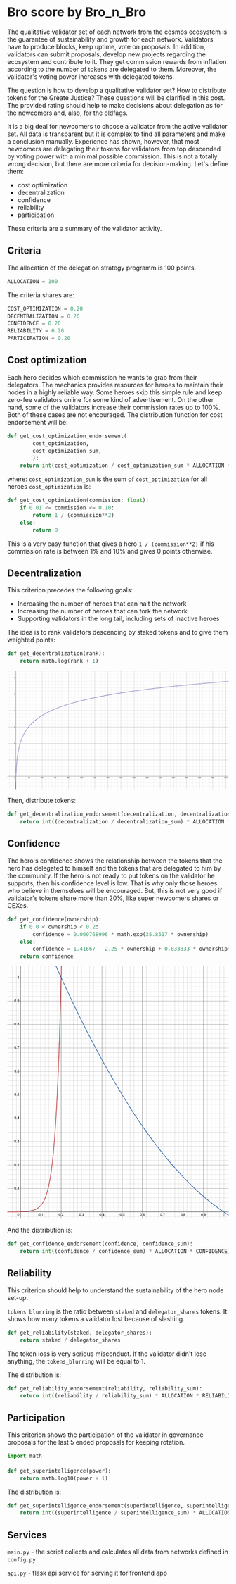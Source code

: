 # Bro score by Bro_n_Bro

The qualitative validator set of each network from the cosmos ecosystem is the guarantee of sustainability and growth for each network. Validators have to produce blocks, keep uptime, vote on proposals. In addition, validators can submit proposals, develop new projects regarding the ecosystem and contribute to it. They get commission rewards from inflation according to the number of tokens are delegated to them. Moreover, the validator's voting power increases with delegated tokens.

The question is how to develop a qualitative validator set? How to distribute tokens for the Greate Justice? These questions will be clarified in this post. The provided rating should help to make decisions about delegation as for the newcomers and, also, for the oldfags.

It is a big deal for newcomers to choose a validator from the active validator set. All data is transparent but it is complex to find all parameters and make a conclusion manually. Experience has shown, however, that most newcomers are delegating their tokens for validators from top descended by voting power with a minimal possible commission. This is not a totally wrong decision, but there are more criteria for decision-making. Let's define them:

- cost optimization
- decentralization
- confidence
- reliability
- participation

These criteria are a summary of the validator activity.

## Criteria

The allocation of the delegation strategy programm is 100 points.

```python
ALLOCATION = 100
```

The criteria shares are:

```python
COST_OPTIMIZATION = 0.20
DECENTRALIZATION = 0.20
CONFIDENCE = 0.20
RELIABILITY = 0.20
PARTICIPATION = 0.20
```

## Cost optimization

Each hero decides which commission he wants to grab from their delegators. The mechanics provides resources for heroes to maintain their nodes in a highly reliable way. Some heroes skip this simple rule and keep zero-fee validators online for some kind of advertisement. On the other hand, some of the validators increase their commission rates up to 100%. Both of these cases are not encouraged. The distribution function for cost endorsement will be:

```python
def get_cost_optimization_endorsement(
        cost_optimization,
        cost_optimization_sum,
        ):
    return int(cost_optimization / cost_optimization_sum * ALLOCATION * COST_OPTIMIZATION)
```

where:
`cost_optimization_sum` is the sum of `cost_optimization` for all heroes
`cost_optimization` is:

```python
def get_cost_optimization(commission: float):
    if 0.01 <= commission <= 0.10:
        return 1 / (commission**2)
    else:
        return 0
```

This is a very easy function that gives a hero `1 / (commission**2)` if his commission rate is between 1% and 10% and gives 0 points otherwise.

## Decentralization

This criterion precedes the following goals:

- Increasing the number of heroes that can halt the network
- Increasing the number of heroes that can fork the network
- Supporting validators in the long tail, including sets of inactive heroes

The idea is to rank validators descending by staked tokens and to give them weighted points:

```python
def get_decentralization(rank):
    return math.log(rank + 1)
```

![decentralization](./img/decentralization.png)

Then, distribute tokens:

```python
def get_decentralization_endorsement(decentralization, decentralization_sum):
    return int((decentralization / decentralization_sum) * ALLOCATION * DECENTRALIZATION)
```

## Confidence

The hero's confidence shows the relationship between the tokens that the hero has delegated to himself and the tokens that are delegated to him by the community. If the hero is not ready to put tokens on the validator he supports, then his confidence level is low. That is why only those heroes who believe in themselves will be encouraged. But, this is not very good if validator's tokens share more than 20%, like super newcomers shares or CEXes.

```python
def get_confidence(ownership):
    if 0.0 < ownership < 0.2:
        confidence = 0.000768996 * math.exp(35.8517 * ownership)
    else:
        confidence = 1.41667 - 2.25 * ownership + 0.833333 * ownership**2
    return confidence
```

![confidence](./img/confidence.png)

And the distribution is:

```python
def get_confidence_endorsement(confidence, confidence_sum):
    return int((confidence / confidence_sum) * ALLOCATION * CONFIDENCE)
```

## Reliability

This criterion should help to understand the sustainability of the hero node set-up.

`tokens blurring` is the ratio between `staked` and `delegator_shares` tokens. It shows how many tokens a validator lost because of slashing. 

```python
def get_reliability(staked, delegator_shares):
    return staked / delegator_shares
```

The token loss is very serious misconduct. If the validator didn't lose anything, the `tokens_blurring` will be equal to 1.

The distribution is:

```python
def get_reliability_endorsement(reliability, reliability_sum):
    return int((reliability / reliability_sum) * ALLOCATION * RELIABILITY)
```

## Participation

This criterion shows the participation of the validator in governance proposals for the last 5 ended proposals for keeping rotation.

```python
import math

def get_superintelligence(power):
    return math.log10(power + 1)
```

The distribution is:

```python
def get_superintelligence_endorsement(superintelligence, superintelligence_sum):
    return int((superintelligence / superintelligence_sum) * ALLOCATION * SUPERINTELLIGENCE)
```

## Services

`main.py` - the script collects and calculates all data from networks defined in `config.py`

`api.py` - flask api service for serving it for frontend app